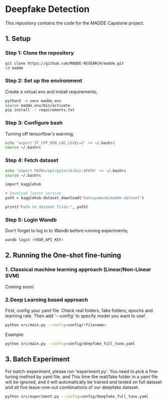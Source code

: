 # Deepfake Detection

This repository contains the code for the MADDE Capstone project.

## 1. Setup

### Step 1: Clone the repository

```bash
git clone https://github.com/MADDE-RESEARCH/madde.git
cd madde
```

### Step 2: Set up the environment
Create a virtual env and install requirements;
```bash
python3 -m venv madde_env
source madde_env/bin/activate
pip install -r requirements.txt
```

### Step 3: Configure bash
Turning off tensorflow's warning;
```bash
echo 'export TF_CPP_MIN_LOG_LEVEL=2' >> ~/.bashrc
source ~/.bashrc
```

### Step 4: Fetch dataset
```bash
echo 'export PATH=/opt/pytorch/bin:$PATH' >> ~/.bashrc
source ~/.bashrc
```
```bash
import kagglehub

# Download latest version
path = kagglehub.dataset_download("katsuyamucb/madde-dataset")

print("Path to dataset files:", path)
```

### Step 5: Login Wandb
Don't forget to log in to Wandb before running experiments;
```bash
wandb login <YOUR_API_KEY>
```

## 2. Running the One-shot fine-tuning


### 1. Classical machine learning approach (Linear/Non-Linear SVM)

Coming soon!

### 2.Deep Learning based approach
First, config your yaml file. Check real folders, fake folders, epochs and learning rate.
Then add '--config' to specify model you want to use!

```bash
python src/main.py --config=config/<filename>
```

Example:

```bash
python src/main.py --config=config/deepfake_full_tune.yaml
```

## 3. Batch Experiment

For batch-experiment, plesae run 'experiment.py'.
You need to pick a fine-tuning method by yaml file. and 
This time the real/fake folder in a yaml file will be ignored, and it will automatically be trained and tested on full dataset and all five leave-one-out combinations of our deepfake dataset.

```bash
python src/experiment.py --config=config/deepfake_full_tune.yaml
```

